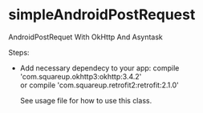 # simpleAndroidPostRequest
AndroidPostRequet With OkHttp And Asyntask 

Steps:
- Add necessary dependecy to your app:
    compile 'com.squareup.okhttp3:okhttp:3.4.2'  
    or
    compile 'com.squareup.retrofit2:retrofit:2.1.0'
    
    
    See usage file for how to use this class. 
    
    
    
